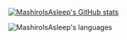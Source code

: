[![MashiroIsAsleep's GitHub stats](https://github-readme-stats.vercel.app/api?username=MashiroIsAsleep)](https://github.com/anuraghazra/github-readme-stats)

![MashiroIsAsleep's languages](https://github-readme-stats.vercel.app/api/top-langs/?username=MashiroIsAsleep&layout=compact)

